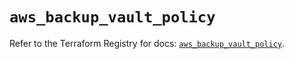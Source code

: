 # `aws_backup_vault_policy`

Refer to the Terraform Registry for docs: [`aws_backup_vault_policy`](https://registry.terraform.io/providers/hashicorp/aws/5.72.1/docs/resources/backup_vault_policy).
